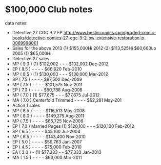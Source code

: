 $100,000 Club notes
==========

data notes:

- Detective 27 CGC 9.2 EP http://www.bestincomics.com/graded-comic-books/detective-comics-27-cgc-9-2-ow-extensive-restoration-p-0069998001
- Sales for the above 2013 (1)	 $155,000Hi	  2012 (2)	 $113,525Hi	$80,663Lo 2005 (1)	 $65,000Hi
- Detective 27 sales:
- MP ( 9.0 )	  	 (1) $102,002	 	 -	  	 -	  	 -	  	$102,002	 Dec-2012
- EP ( 8.5 )	  	 -	 	 -	  	 -	  	 -	  	$66,920	 Feb-2010
- MP ( 8.5 )	  	 (1) $130,000	 	 -	  	 -	  	 -	  	$130,000	 Mar-2012
- SP ( 7.5 )	  	 -	 	 -	  	 -	  	 -	  	$97,500	 Dec-2009
- MP ( 7.5 )	  	 -	 	 -	  	 -	  	 -	  	$101,575	 Nov-2011
- EP ( 7.0 )	  	 -	 	 -	  	 -	  	 -	  	$50,788	 Aug-2008
- MP ( 7.0 )	  	 (1) $77,675	 	 -	  	 -	  	 -	  	$77,675	 Jul-2012
- MA ( 7.0 )	  Centerfold Trimmed	 -	 	 -	  	 -	  	 -	  	$52,281	 May-201
- Action 1 sales
- 	MP ( 8.5 )	  	 -	 	 -	  	 -	  	 -	  	$116,513	 May-2008
- 	MP ( 8.0 )	  	 -	 	 -	  	 -	  	 -	  	$149,375	 Aug-2011
- 	MP ( 7.5 )	  	 -	 	 -	  	 -	  	 -	  	$65,725	 Nov-2006
- 	EP ( 7.0 )	  Married Pages	 (1) $120,100	 	 -	  	 -	  	 -	  	$120,100	 Feb-2012
- 	SP ( 6.5 )	  	 -	 	 -	  	 -	  	 -	  	$45,100	 Jul-2004
- 	MP ( 6.5 )	  	 -	 	 -	  	 -	  	 -	  	$143,400	 Nov-2010
- 	EP ( 5.0 )	  	 -	 	 -	  	 -	  	 -	  	$56,763	 Jan-2007
- 	EP ( 4.5 )	  	 -	 	 -	  	 -	  	 -	  	$75,000	 Feb-2010
- 	EA ( 2.0 )	  	 -	 	 (1) $77,333	  	 -	  	 -	  	$77,333	 Jan-2013
- 	MA ( 1.5 )	  	 -	 	 -	  	 -	  	 -	  	$63,000	 Mar-2011
